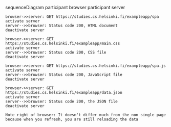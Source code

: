 sequenceDiagram
    participant browser
    participant server

    browser->>server: GET https://studies.cs.helsinki.fi/exampleapp/spa
    activate server
    server-->>browser: Status code 200, HTML document
    deactivate server

    browser->>server: GET https://studies.cs.helsinki.fi/exampleapp/main.css
    activate server
    server-->>browser: Status code 200, CSS file
    deactivate server

    browser->>server: GET https://studies.cs.helsinki.fi/exampleapp/spa.js
    activate server
    server-->>browser: Status code 200, JavaScript file
    deactivate server

    browser->>server: GET https://studies.cs.helsinki.fi/exampleapp/data.json
    activate server
    server-->>browser: Status code 200, the JSON file
    deactivate server

    Note right of browser: It doesn't differ much from the non single page because when you refresh, you are still reloading the data